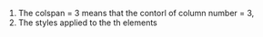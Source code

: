 1. The colspan = 3 means that the contorl of column number = 3,
2. The styles applied to the th elements
